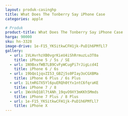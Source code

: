 ```yaml
---
layout: produk-casinghp
title: What Does The Tonberry Say iPhone Case
categories: apple

# Produk
product-title: What Does The Tonberry Say iPhone Case
harga: 90000
sku: hn-3328
image-drive: 1e-F15_YKSitkwCFH1jk-PuD1h6PMfLl7
gallery:
  - url: 1VLHvrhzXB0vgrKieU4iShRrmuzLu3T0a
    title: iPhone 5 / 5s / SE
  - url: 1N9BxxfWB7LB9CvFyWCugPi7rJigLcd4I
    title: iPhone 6 / 6s
  - url: 19bQo1jqvZI53_GBZj5s0PIay3oCGXBMa
    title: iPhone 6 Plus / 6s Plus
  - url: 1LtmRG7X5Yl6puERQh0tYx1ntC6fqraKE
    title: iPhone 7 / 8
  - url: 1WxVkQ18l7tANh_19qvO9XY3mKKh5Mmds
    title: iPhone 7 Plus / 8 Plus
  - url: 1e-F15_YKSitkwCFH1jk-PuD1h6PMfLl7
    title: iPhone X
---
```

